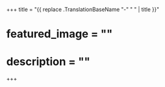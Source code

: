 +++
title =  "{{ replace .TranslationBaseName "-" " " | title }}"
# featured_image = ""
# description = ""
+++
